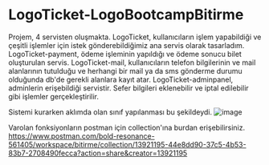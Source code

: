 # LogoTicket-LogoBootcampBitirme
Projem, 4 servisten oluşmakta. 
LogoTicket, kullanıcıların işlem yapabildiği ve çeşitli işlemler için istek gönderebildiğimiz ana servis olarak tasarladım.
LogoTicket-payment, ödeme işleminin yapıldığı ve ödeme sonucu bilet oluşturulan servis.
LogoTicket-mail, kullanıcıların telefon bilgilerinin ve mail alanlarının tutulduğu ve herhangi bir mail ya da sms gönderme durumu olduğunda db'de gerekli alanlara kayıt atar.
LogoTicket-adminpanel, adminlerin erişebildiği servistir. Sefer bilgileri eklenebilir ve iptal edilebilir gibi işlemler gerçekleştirilir.

Sistemi kurarken aklımda olan sınıf yapılanması bu şekildeydi.
![image](https://user-images.githubusercontent.com/74455248/183350873-f197fefa-9e7e-4b9c-babb-d58fab5f266f.png)

Varolan fonksiyonların postman için collection'ına burdan erişebilirsiniz.
https://www.postman.com/bold-resonance-561405/workspace/bitirme/collection/13921195-44e8dd90-37c5-4b53-83b7-2708490fecca?action=share&creator=13921195
